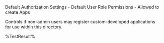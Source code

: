 Default Authorization Settings - Default User Role Permissions - Allowed to create Apps

Controls if non-admin users may register custom-developed applications for use within this directory.

<!--- Results --->
%TestResult%
